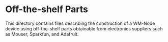 # Off-the-shelf Parts

This directory contains files describing the construction of a WM-Node device using off-the-shelf parts obtainable from electronics suppliers such as Mouser, Sparkfun, and Adafruit.
